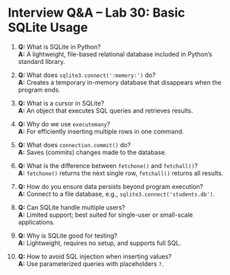 # Interview Q&A – Lab 30: Basic SQLite Usage

1. **Q:** What is SQLite in Python?  
   **A:** A lightweight, file-based relational database included in Python’s standard library.

2. **Q:** What does `sqlite3.connect(':memory:')` do?  
   **A:** Creates a temporary in-memory database that disappears when the program ends.

3. **Q:** What is a cursor in SQLite?  
   **A:** An object that executes SQL queries and retrieves results.

4. **Q:** Why do we use `executemany`?  
   **A:** For efficiently inserting multiple rows in one command.

5. **Q:** What does `connection.commit()` do?  
   **A:** Saves (commits) changes made to the database.

6. **Q:** What is the difference between `fetchone()` and `fetchall()`?  
   **A:** `fetchone()` returns the next single row, `fetchall()` returns all results.

7. **Q:** How do you ensure data persists beyond program execution?  
   **A:** Connect to a file database, e.g., `sqlite3.connect('students.db')`.

8. **Q:** Can SQLite handle multiple users?  
   **A:** Limited support; best suited for single-user or small-scale applications.

9. **Q:** Why is SQLite good for testing?  
   **A:** Lightweight, requires no setup, and supports full SQL.

10. **Q:** How to avoid SQL injection when inserting values?  
    **A:** Use parameterized queries with placeholders `?`.
